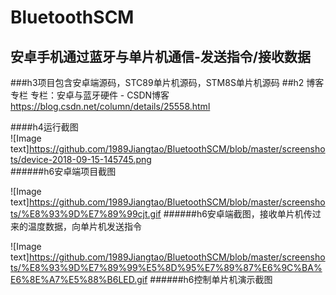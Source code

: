# BluetoothSCM
安卓手机通过蓝牙与单片机通信-发送指令/接收数据  
------------------------------------------
###h3项目包含安卓端源码，STC89单片机源码，STM8S单片机源码
##h2 博客专栏
 专栏：安卓与蓝牙硬件 - CSDN博客 https://blog.csdn.net/column/details/25558.html

####h4运行截图  
![Image text]https://github.com/1989Jiangtao/BluetoothSCM/blob/master/screenshots/device-2018-09-15-145745.png   
######h6安卓端项目截图
        
![Image text]https://github.com/1989Jiangtao/BluetoothSCM/blob/master/screenshots/%E8%93%9D%E7%89%99cjt.gif
######h6安卓端截图，接收单片机传过来的温度数据，向单片机发送指令
       
![Image text]https://github.com/1989Jiangtao/BluetoothSCM/blob/master/screenshots/%E8%93%9D%E7%89%99%E5%8D%95%E7%89%87%E6%9C%BA%E6%8E%A7%E5%88%B6LED.gif
######h6控制单片机演示截图
